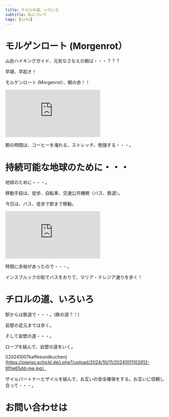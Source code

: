 ```yaml
---
title: チロルの道、いろいろ
subtitle: 私について
tags: [info]
---
```


# モルゲンロート (Morgenrot）

山岳ハイキングガイド、元気なさなえの朝は・・・？？？

早寝、早起き！

モルゲンロート (Morgenrot）、朝の赤！！

![20241007morgenrot](https://piwigo.schickl.de/i.php?/upload/2024/10/11/20241011102523-17e61be6-me.jpg)

朝の時間は、コーヒーを淹れる、ストレッチ、勉強する・・・。


# 持続可能な地球のために・・・

地球のために・・・。

移動手段は、徒歩、自転車、交通公共機関（バス、鉄道）。

今日は、バス、徒歩で駅まで移動。

![20241007innsbruck](https://piwigo.schickl.de/i.php?/upload/2024/10/11/20241011102636-d3ba69af-me.jpg)

時間に余裕があったので・・・。

インスブルックの街でバスをおりて、マリア・テレジア通りを歩く！


# チロルの道、いろいろ

駅からは鉄道で・・・。(鉄の道？！)

岩壁の足元までは歩く。

そして岩壁の道・・・。

ロープを結んで、岩壁の道をいく。

![20241007kaffeeundkuchen](https://piwigo.schickl.de/i.php?/upload/2024/10/11/20241011102812-9f0e65dd-me.jpg）

ザイルパートナーとザイルを結んで、お互いの安全確保をする。お互いに信頼し合って・・・。


# お問い合わせは



